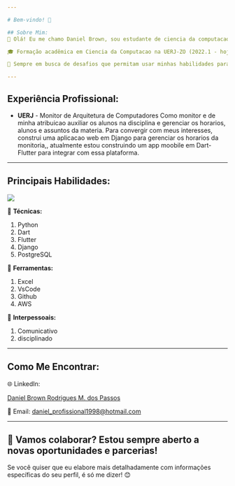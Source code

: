 ```yaml
---

# Bem-vindo! 👋

## Sobre Mim:
💼 Olá! Eu me chamo Daniel Brown, sou estudante de ciencia da computacao e pretendo especializar-me em desencvolvimento de software, com paixão por construir app mobile e web.

🎓 Formação acadêmica em Ciencia da Computacao na UERJ-ZO (2022.1 - hoje).

🌟 Sempre em busca de desafios que permitam usar minhas habilidades para gerar impacto positivo e soluções criativas.

---
```


## Experiência Profissional:
- **UERJ** - Monitor de Arquitetura de Computadores
  Como monitor e de minha atribuicao auxiliar os alunos na disciplina e gerenciar os horarios, alunos e assuntos da materia.
  Para convergir com meus interesses, construi uma aplicacao web em Django para gerenciar os horarios da monitoria,, atualmente estou construindo um app moobile em Dart-Flutter para integrar com essa plataforma.
---

## Principais Habilidades:
<p><img src="https://www.codewars.com/users/daniel4661/badges/large"/></p>

🔹 **Técnicas:** 

  1. Python
  2. Dart
  3. Flutter
  4. Django
  5. PostgreSQL
     
🔹 **Ferramentas:** 

  1. Excel
  2. VsCode
  3. Github
  4. AWS

🔹 **Interpessoais:**

  1. Comunicativo
  2. disciplinado

---

## Como Me Encontrar:
🌐 LinkedIn:<div class="badge-base LI-profile-badge" data-locale="pt_BR" data-size="medium" data-theme="dark" data-type="VERTICAL" data-vanity="daniel-brown-rodrigues-m-dos-passos-04693b25b" data-version="v1">
  <a class="badge-base__link LI-simple-link" href="https://br.linkedin.com/in/daniel-brown-rodrigues-m-dos-passos-04693b25b?trk=profile-badge">
    Daniel Brown Rodrigues M. dos Passos
  </a>
</div>
              
📧 Email: daniel_profissional1998@hotmail.com  

---
🚀 Vamos colaborar? Estou sempre aberto a novas oportunidades e parcerias!
---

Se você quiser que eu elabore mais detalhadamente com informações específicas do seu perfil, é só me dizer! 😊


